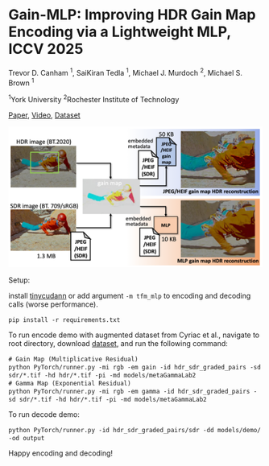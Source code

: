 # Gain-MLP: Improving HDR Gain Map Encoding via a Lightweight MLP, ICCV 2025
Trevor D. Canham <sup>1</sup>, SaiKiran Tedla <sup>1</sup>, Michael J. Murdoch <sup>2</sup>, Michael S. Brown <sup>1</sup>

<sup>1</sup>York University  <sup>2</sup>Rochester Institute of Technology

[Paper](https://arxiv.org/abs/2503.11883), [Video](https://www.youtube.com/watch?v=u7OTgVeZur4), [Dataset](https://www.dropbox.com/scl/fo/uskvi9evls91uax00f4cx/AOm20-zZSq_08JHuuq0ewBg?rlkey=cdgufhmh3cvm4t1ifh5vwx5or&st=vl5p7hm7&dl=0)

![](https://raw.githubusercontent.com/trevorcanham/Gain-MLP/refs/heads/main/teaserICCV.png)


Setup:

install [tinycudann](https://github.com/NVlabs/tiny-cuda-nn.git) or add argument ``` -m tfm_mlp ``` to encoding and decoding calls (worse performance).  
```
pip install -r requirements.txt
```

To run encode demo with augmented dataset from Cyriac et al., navigate to root directory, download [dataset](https://www.dropbox.com/scl/fo/uskvi9evls91uax00f4cx/AOm20-zZSq_08JHuuq0ewBg?rlkey=cdgufhmh3cvm4t1ifh5vwx5or&st=vl5p7hm7&dl=0), and run the following command:
```
# Gain Map (Multiplicative Residual)
python PyTorch/runner.py -mi rgb -em gain -id hdr_sdr_graded_pairs -sd sdr/*.tif -hd hdr/*.tif -pi -md models/metaGammaLab2
# Gamma Map (Exponential Residual)
python PyTorch/runner.py -mi rgb -em gamma -id hdr_sdr_graded_pairs -sd sdr/*.tif -hd hdr/*.tif -pi -md models/metaGammaLab2
```

To run decode demo:
```
python PyTorch/runner.py -id hdr_sdr_graded_pairs/sdr -dd models/demo/ -od output
```

Happy encoding and decoding!
